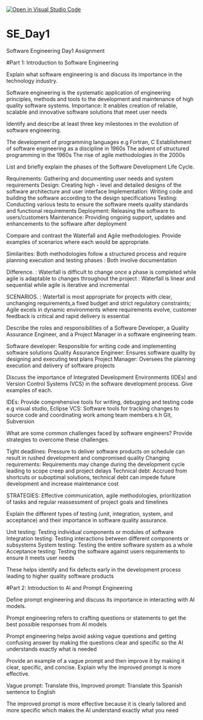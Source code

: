 [![Open in Visual Studio Code](https://classroom.github.com/assets/open-in-vscode-2e0aaae1b6195c2367325f4f02e2d04e9abb55f0b24a779b69b11b9e10269abc.svg)](https://classroom.github.com/online_ide?assignment_repo_id=15567627&assignment_repo_type=AssignmentRepo)
# SE_Day1
Software Engineering Day1 Assignment

#Part 1: Introduction to Software Engineering

Explain what software engineering is and discuss its importance in the technology industry.

Software engineering is the systematic application of engineering principles, methods and tools to the development and maintenance of high quality software systems.
Importance: It enables creation of reliable, scalable and innovative software solutions that meet user needs 

Identify and describe at least three key milestones in the evolution of software engineering.

The development of programming languages e.g Fortran, C
Establishment of software engineering as a discipline in 1960s
The advent of structured programming in the 1960s
The rise of agile methodologies in the 2000s


List and briefly explain the phases of the Software Development Life Cycle.

Requirements: Gathering and documenting user needs and system requirements 
Design: Creating high - level and detailed designs of the software architecture and user interface 
Implementation: Writing code and building the software according to the design specifications
Testing: Conducting various tests to ensure the software meets quality standards and functional requirements 
Deployment: Releasing the software to users/customers 
Maintenance: Providing ongoing support, updates and enhancements to the software after deployment 


Compare and contrast the Waterfall and Agile methodologies. Provide examples of scenarios where each would be appropriate.

Similarities: Both methodologies follow a structured process and require planning execution and testing phases 
            : Both involve documentation 

Difference. : Waterfall is difficult to change once a phase is completed while agile is adaptable to changes throughout the project 
            : Waterfall is linear and sequential while agile is iterative and incremental 

SCENARIOS.  : Waterfall is most appropriate for projects with clear, unchanging requirements,a fixed budget and strict regulatory constraints; Agile excels in dynamic environments where requirements evolve, customer feedback is critical and rapid delivery is essential 

Describe the roles and responsibilities of a Software Developer, a Quality Assurance Engineer, and a Project Manager in a software engineering team.

Software developer: Responsible for writing code and implementing software solutions 
Quality Assurance Engineer: Ensures software quality by designing and executing test plans
Project Manager: Oversees the planning execution and delivery of software projects 


Discuss the importance of Integrated Development Environments (IDEs) and Version Control Systems (VCS) in the software development process. Give examples of each.

IDEs: Provide comprehensive tools for writing, debugging and testing code e.g visual studio, Eclipse 
VCS: Software tools for tracking changes to source code and coordinating work among team members e.h Git, Subversion 


What are some common challenges faced by software engineers? Provide strategies to overcome these challenges.

Tight deadlines: Pressure to deliver software products on schedule can result in rushed development and compromised quality 
Changing requirements: Requirements may change during the development cycle leading to scope creep and project delays 
Technical debt: Accrued from shortcuts or suboptimal solutions, technical debt can impede future development and increase maintenance cost 

STRATEGIES: Effective communication, agile methodologies, prioritization of tasks and regular reassessment of project goals and timelines 


Explain the different types of testing (unit, integration, system, and acceptance) and their importance in software quality assurance.

Unit testing: Testing individual components or modules of software 
Integration testing: Testing interactions between different components or subsystems 
System testing: Testing the entire software system as a whole 
Acceptance testing: Testing the software against users requirements to ensure it meets user needs 


These helps identify and fix defects early in the development process leading to higher quality software products 

#Part 2: Introduction to AI and Prompt Engineering


Define prompt engineering and discuss its importance in interacting with AI models.

Prompt engineering refers to crafting questions or statements to get the best possible responses from AI models 

Prompt engineering helps avoid asking vague questions and getting confusing answer by making the questions clear and specific so the AI understands exactly what is needed 

Provide an example of a vague prompt and then improve it by making it clear, specific, and concise. Explain why the improved prompt is more effective.

Vague prompt: Translate this,
Improved prompt: Translate this Spanish sentence to English 

The improved prompt is more effective because it is clearly tailored and more specific which makes the AI understand exactly what you need 
